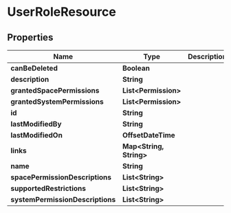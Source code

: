 

# UserRoleResource


## Properties

Name | Type | Description | Notes
------------ | ------------- | ------------- | -------------
**canBeDeleted** | **Boolean** |  |  [optional]
**description** | **String** |  |  [optional]
**grantedSpacePermissions** | **List&lt;Permission&gt;** |  |  [optional]
**grantedSystemPermissions** | **List&lt;Permission&gt;** |  |  [optional]
**id** | **String** |  |  [optional]
**lastModifiedBy** | **String** |  |  [optional]
**lastModifiedOn** | **OffsetDateTime** |  |  [optional]
**links** | **Map&lt;String, String&gt;** |  |  [optional]
**name** | **String** |  |  [optional]
**spacePermissionDescriptions** | **List&lt;String&gt;** |  |  [optional]
**supportedRestrictions** | **List&lt;String&gt;** |  |  [optional]
**systemPermissionDescriptions** | **List&lt;String&gt;** |  |  [optional]



